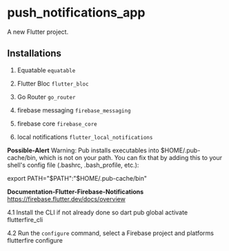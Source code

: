 # push_notifications_app

A new Flutter project.

## Installations
1. Equatable
```equatable```

2. Flutter Bloc
```flutter_bloc```

3. Go Router
```go_router```

4. firebase messaging
```firebase_messaging```

4. firebase core
```firebase_core```

5. local notifications
```flutter_local_notifications```

__Possible-Alert__
Warning: Pub installs executables into $HOME/.pub-cache/bin, which is not on your path.
You can fix that by adding this to your shell's config file (.bashrc, .bash_profile, etc.):

  export PATH="$PATH":"$HOME/.pub-cache/bin"

__Documentation-Flutter-Firebase-Notifications__
https://firebase.flutter.dev/docs/overview

4.1 Install the CLI if not already done so
dart pub global activate flutterfire_cli

4.2 Run the `configure` command, select a Firebase project and platforms
flutterfire configure

